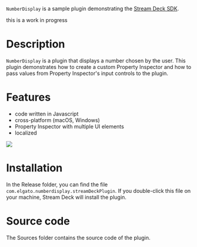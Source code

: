 
`NumberDisplay` is a sample plugin demonstrating the [Stream Deck SDK](https://developer.elgato.com/documentation/stream-deck/).

this is a work in progress

# Description

`NumberDisplay` is a plugin that displays a number chosen by the user. This plugin demonstrates how to create a custom Property Inspector and how to pass values from Property Inspector's input controls to the plugin.


# Features

- code written in Javascript
- cross-platform (macOS, Windows)
- Property Inspector with multiple UI elements
- localized

![](screenshot.png)


# Installation

In the Release folder, you can find the file `com.elgato.numberdisplay.streamDeckPlugin`. If you double-click this file on your machine, Stream Deck will install the plugin.


# Source code

The Sources folder contains the source code of the plugin.
